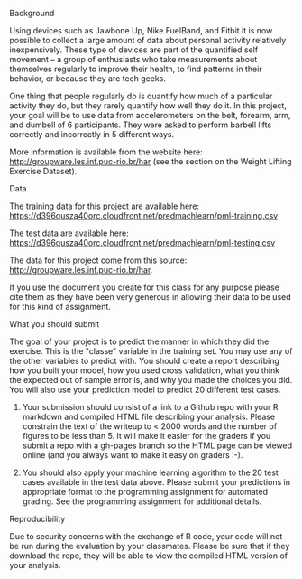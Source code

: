 Background

Using devices such as Jawbone Up, Nike FuelBand, and Fitbit it is now possible to collect a large amount of data about personal 
activity relatively inexpensively. These type of devices are part of the quantified self movement – a group of enthusiasts who take 
measurements about themselves regularly to improve their health, to find patterns in their behavior, or because they are tech geeks. 

One thing that people regularly do is quantify how much of a particular activity they do, but they rarely quantify how well they do 
it. In this project, your goal will be to use data from accelerometers on the belt, forearm, arm, and dumbell of 6 participants. They 
were asked to perform barbell lifts correctly and incorrectly in 5 different ways. 

More information is available from the website here: http://groupware.les.inf.puc-rio.br/har (see the section on the Weight Lifting 
Exercise Dataset). 

Data

The training data for this project are available here: https://d396qusza40orc.cloudfront.net/predmachlearn/pml-training.csv

The test data are available here: https://d396qusza40orc.cloudfront.net/predmachlearn/pml-testing.csv

The data for this project come from this source: http://groupware.les.inf.puc-rio.br/har. 

If you use the document you create for this class for any purpose please cite them as they have been very generous in allowing their 
data to be used for this kind of assignment. 

What you should submit

The goal of your project is to predict the manner in which they did the exercise. This is the "classe" variable in the training set. 
You may use any of the other variables to predict with. You should create a report describing how you built your model, how you used 
cross validation, what you think the expected out of sample error is, and why you made the choices you did. You will also use your 
prediction model to predict 20 different test cases. 

1. Your submission should consist of a link to a Github repo with your R markdown and compiled HTML file describing your analysis. 
Please constrain the text of the writeup to < 2000 words and the number of figures to be less than 5. It will make it easier for the 
graders if you submit a repo with a gh-pages branch so the HTML page can be viewed online (and you always want to make it easy on 
graders :-).

2. You should also apply your machine learning algorithm to the 20 test cases available in the test data above. Please submit your 
predictions in appropriate format to the programming assignment for automated grading. See the programming assignment for additional 
details. 

Reproducibility 

Due to security concerns with the exchange of R code, your code will not be run during the evaluation by your classmates. Please be 
sure that if they download the repo, they will be able to view the compiled HTML version of your analysis.
